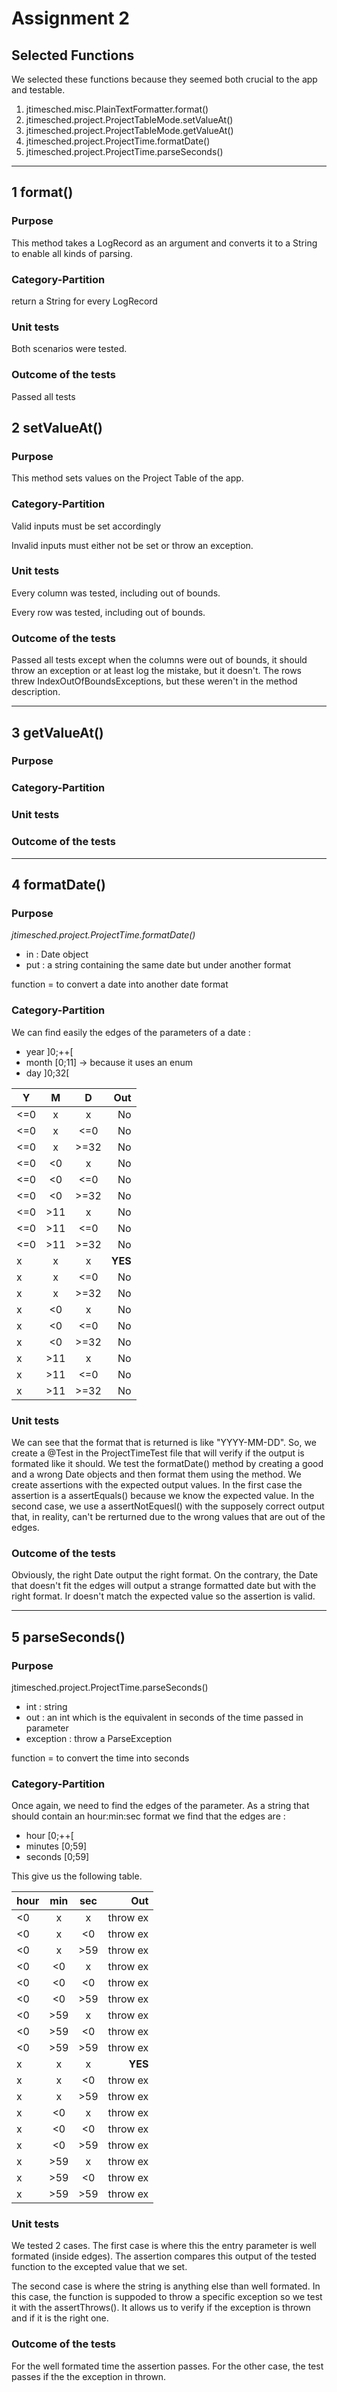 # Assignment 2



## Selected Functions 

We selected these functions because they seemed both crucial to the app and testable.

1. jtimesched.misc.PlainTextFormatter.format()
2. jtimesched.project.ProjectTableMode.setValueAt()
3. jtimesched.project.ProjectTableMode.getValueAt()
4. jtimesched.project.ProjectTime.formatDate()
5. jtimesched.project.ProjectTime.parseSeconds()

___
## 1 format()

### __Purpose__

This method takes a LogRecord as an argument and converts it to a String to enable all kinds of parsing.

### __Category-Partition__

return a String for every LogRecord

### __Unit tests__

Both scenarios were tested.

### __Outcome of the tests__

Passed all tests

## 2 setValueAt()

### __Purpose__

This method sets values on the Project Table of the app.

### __Category-Partition__

Valid inputs must be set accordingly

Invalid inputs must either not be set or throw an exception.

### __Unit tests__

Every column was tested, including out of bounds.

Every row was tested, including out of bounds.

### __Outcome of the tests__

Passed all tests except when the columns were out of bounds, it should throw an exception or at least log the mistake, but it doesn't. The rows threw IndexOutOfBoundsExceptions, but these weren't in the method description.

___

## 3 getValueAt()

### __Purpose__

### __Category-Partition__


### __Unit tests__


### __Outcome of the tests__

___

## 4 formatDate()

### __Purpose__

_jtimesched.project.ProjectTime.formatDate()_

- in : Date object
- put : a string containing the same date but under another format

function = to convert a date into another date format

### __Category-Partition__

We can find easily the edges of the parameters of a date :
- year ]0;++[
- month [0;11] -> because it uses an enum
- day ]0;32[

|Y|M|D|Out|
|--|:--:|:--:|--:|
|<=0|x|x|No|
|<=0|x|<=0|No|
|<=0|x|>=32|No|
|<=0|<0|x|No|
|<=0|<0|<=0|No|
|<=0|<0|>=32|No|
|<=0|>11|x|No|
|<=0|>11|<=0|No|
|<=0|>11|>=32|No|
|x|x|x|__YES__|
|x|x|<=0|No|
|x|x|>=32|No|
|x|<0|x|No|
|x|<0|<=0|No|
|x|<0|>=32|No|
|x|>11|x|No|
|x|>11|<=0|No|
|x|>11|>=32|No|

### __Unit tests__

We can see that the format that is returned is like "YYYY-MM-DD". So, we create a @Test in the ProjectTimeTest file that will verify if the output is formated like it should.
We test the formatDate() method by creating a good and a wrong Date objects and then format them using the method. We create assertions with the expected output values. In the first case the assertion is a assertEquals() because we know the expected value. In the second case, we use a assertNotEquesl() with the supposely correct output that, in reality, can't be rerturned due to the wrong values that are out of the edges.

### __Outcome of the tests__

Obviously, the right Date output the right format.
On the contrary, the Date that doesn't fit the edges will output a strange formatted date but with the right format. Ir doesn't match the expected value so the assertion is valid.

___

## 5 parseSeconds()

### __Purpose__

jtimesched.project.ProjectTime.parseSeconds()

- int : string
- out : an int which is the equivalent in seconds of the time passed in parameter 
- exception : throw a ParseException

function = to convert the time into seconds

### __Category-Partition__

Once again, we need to find the edges of the parameter. As a string that should contain an hour:min:sec format we find that the edges are :
- hour [0;++[
- minutes [0;59]
- seconds [0;59]

This give us the following table.


|hour|min|sec|Out|
|--|:--:|:--:|--:|
|<0|x|x|throw ex|
|<0|x|<0|throw ex|
|<0|x|>59|throw ex|
|<0|<0|x|throw ex|
|<0|<0|<0|throw ex|
|<0|<0|>59|throw ex|
|<0|>59|x|throw ex|
|<0|>59|<0|throw ex|
|<0|>59|>59|throw ex|
|x|x|x|__YES__|
|x|x|<0|throw ex|
|x|x|>59|throw ex|
|x|<0|x|throw ex|
|x|<0|<0|throw ex|
|x|<0|>59|throw ex|
|x|>59|x|throw ex|
|x|>59|<0|throw ex|
|x|>59|>59|throw ex|


### __Unit tests__

We tested 2 cases.
The first case is where this the entry parameter is well formated (inside edges). The assertion compares this output of the tested function to the excepted value that we set.

The second case is where the string is anything else than well formated. In this case, the function is suppoded to throw a specific exception so we test it with the assertThrows(). It allows us to verify if the exception is thrown and if it is the right one.

### __Outcome of the tests__

For the well formated time the assertion passes. 
For the other case, the test passes if the the exception in thrown.
